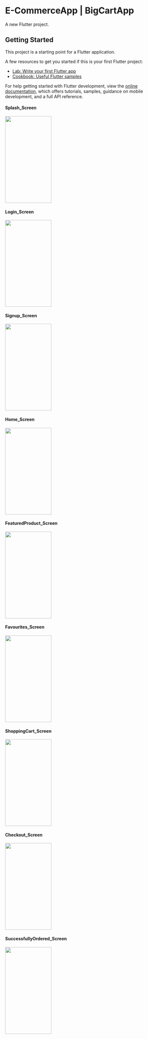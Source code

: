 # E-CommerceApp | BigCartApp

A new Flutter project.

## Getting Started

This project is a starting point for a Flutter application.

A few resources to get you started if this is your first Flutter project:

- [Lab: Write your first Flutter app](https://docs.flutter.dev/get-started/codelab)
- [Cookbook: Useful Flutter samples](https://docs.flutter.dev/cookbook)

For help getting started with Flutter development, view the
[online documentation](https://docs.flutter.dev/), which offers tutorials,
samples, guidance on mobile development, and a full API reference.

<h4>Splash_Screen</h4>
<img src="https://user-images.githubusercontent.com/67046451/174775630-05594716-1d6e-43a0-9d04-c894b5b02a91.jpeg" width="150" height="280">
<h4>Login_Screen</h4>
<img src="https://user-images.githubusercontent.com/67046451/174776405-35a34287-a0bf-4b5b-91a0-707e02728b33.jpeg" width="150" height="280">
<h4>Signup_Screen</h4>
<img src="https://user-images.githubusercontent.com/67046451/174776558-8d9b4106-98bf-48ca-a14e-c55de8ff1060.jpeg" width="150" height="280">
<h4>Home_Screen</h4>
<img src="https://user-images.githubusercontent.com/67046451/174978336-52c66836-862a-4b2b-b66a-fe93ec9217f0.jpeg" width="150" height="280">
<h4>FeaturedProduct_Screen</h4>
<img src="https://user-images.githubusercontent.com/67046451/174978551-ac9e765f-4e2c-4316-b6e0-1f530c2deb1d.jpeg" width="150" height="280">
<h4>Favourites_Screen</h4>
<img src="https://user-images.githubusercontent.com/67046451/174978765-e86ce2b8-0a7d-4bd6-a1ff-0fe1707c88c7.jpeg" width="150" height="280">
<h4>ShoppingCart_Screen</h4>
<img src="https://user-images.githubusercontent.com/67046451/174978940-c2763dd5-b8c5-440c-b51a-b42d3f5b0b53.jpeg" width="150" height="280">
<h4>Checkout_Screen</h4>
<img src="https://user-images.githubusercontent.com/67046451/174979086-9c82af7b-2c0f-4cb5-a59b-4e317cd29558.jpeg" width="150" height="280">
<h4>SuccessfullyOrdered_Screen</h4>
<img src="https://user-images.githubusercontent.com/67046451/174979344-30757104-a5e9-4266-a433-186703ed04cc.jpeg" width="150" height="280">

